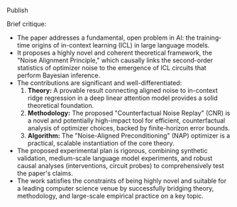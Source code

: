 Publish

Brief critique:
- The paper addresses a fundamental, open problem in AI: the training-time origins of in-context learning (ICL) in large language models.
- It proposes a highly novel and coherent theoretical framework, the "Noise Alignment Principle," which causally links the second-order statistics of optimizer noise to the emergence of ICL circuits that perform Bayesian inference.
- The contributions are significant and well-differentiated:
    1.  **Theory:** A provable result connecting aligned noise to in-context ridge regression in a deep linear attention model provides a solid theoretical foundation.
    2.  **Methodology:** The proposed "Counterfactual Noise Replay" (CNR) is a novel and potentially high-impact tool for efficient, counterfactual analysis of optimizer choices, backed by finite-horizon error bounds.
    3.  **Algorithm:** The "Noise-Aligned Preconditioning" (NAP) optimizer is a practical, scalable instantiation of the core theory.
- The proposed experimental plan is rigorous, combining synthetic validation, medium-scale language model experiments, and robust causal analyses (interventions, circuit probes) to comprehensively test the paper's claims.
- The work satisfies the constraints of being highly novel and suitable for a leading computer science venue by successfully bridging theory, methodology, and large-scale empirical practice on a key topic.
